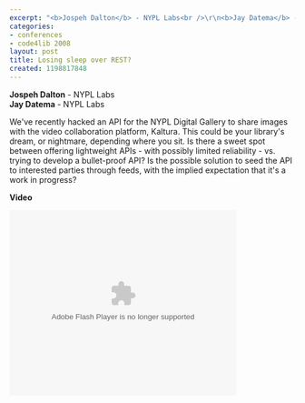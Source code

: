 ```yaml
---
excerpt: "<b>Jospeh Dalton</b> - NYPL Labs<br />\r\n<b>Jay Datema</b> - NYPL Labs"
categories:
- conferences
- code4lib 2008
layout: post
title: Losing sleep over REST?
created: 1198817848
---
```

<b>Jospeh Dalton</b> - NYPL Labs<br />
<b>Jay Datema</b> - NYPL Labs<br />

We've recently hacked an API for the NYPL Digital Gallery to share images with the video collaboration platform, Kaltura. This could be your library's dream, or nightmare, depending where you sit. Is there a sweet spot between offering lightweight APIs - with possibly limited reliability - vs. trying to develop a bullet-proof API? Is the possible solution to seed the API to interested parties through feeds, with the implied expectation that it's a work in progress?

<b>Video</b>

<embed id="VideoPlayback" style="width:400px;height:326px" flashvars="" src="http://video.google.com/googleplayer.swf?docid=4558673760676594063&hl=en" type="application/x-shockwave-flash"> </embed>
